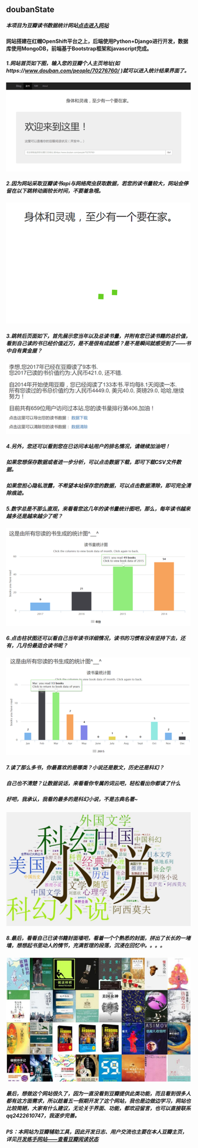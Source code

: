 ## doubanState
##### 本项目为豆瓣读书数据统计网站[点击进入网站](https://doubanstate-lzymbz.rhcloud.com/booksearch/)
#### 网站搭建在红帽OpenShift平台之上，后端使用Python+Django进行开发，数据库使用MongoDB，前端基于Bootstrap框架和javascript完成。

##### 1.网站首页如下图，输入您的豆瓣个人主页地址(如https://www.douban.com/people/70276760/ )就可以进入统计结果界面了。
![](https://github.com/MianB1zhe/doubanState/blob/master/introPic/searchPage.png)
##### 2.因为网站采取豆瓣读书api与网络爬虫获取数据，若您的读书量较大，网站会停留在以下跳转动画较长时间，不要着急哦。
![](https://github.com/MianB1zhe/doubanState/blob/master/introPic/goInPage.png)
##### 3.跳转后页面如下，首先展示您当年以及总读书量，并附有您已读书籍的总价值，看到自己读的书已经价值近万，是不是很有成就感？是不是瞬间就感受到了——书中自有黄金屋？
![](https://github.com/MianB1zhe/doubanState/blob/master/introPic/calPage.png)
##### 4.另外，您还可以看到您在已访问本站用户的排名情况，请继续加油吧！
##### 如果您想保存数据或者进一步分析，可以点击数据下载，即可下载CSV文件数据。
##### 如果您担心隐私泄露，不希望本站保存您的数据，可以点击数据清除，即可完全清除痕迹。

##### 5.数字总是不那么直观，来看看您这几年的读书量统计图吧，那么，每年读书越来越多还是越来越少了呢？
![](https://github.com/MianB1zhe/doubanState/blob/master/introPic/booksColumn.png)
##### 6.点击柱状图还可以看自己当年读书详细情况，读书的习惯有没有坚持下去，还有，几月份最适合读书呢？
![](https://github.com/MianB1zhe/doubanState/blob/master/introPic/booksColumnMonth.png)

##### 7.读了那么多书，你最喜欢的是哪类？小说还是散文，历史还是科幻？
##### 自己也不清楚？让数据说话，来看看你专属的词云吧，轻松看出你都读了什么
##### 好吧，我承认，我看的最多的是科幻小说，不是古典名著~
![](https://github.com/MianB1zhe/doubanState/blob/master/introPic/wordCloud.jpg)

##### 8.最后，看看自己已读书籍封面墙吧，看着一个个熟悉的封面，拼出了长长的一堵墙，想想起书里动人的情节，充满哲理的段落，沉浸在回忆中。。。。
![](https://github.com/MianB1zhe/doubanState/blob/master/introPic/bookPicWall.jpg)


##### 最后，想做这个网站很久了，因为一直没看到豆瓣提供此类功能，而且看到很多人都有这方面需求，所以趁着五一假期开发了这个网站，我也是边做边学习，网站也比较简陋，大家有什么建议，无论关于界面、功能，都欢迎留言，也可以直接联系qq2422610747，我逐步完善。
##### PS：本网站为豆瓣辅助工具，因此开发日志、用户交流也主要在本人豆瓣主页，详见[开发练手网站——查看豆瓣阅读状态](https://www.douban.com/note/561570926/)
